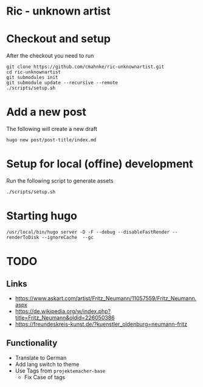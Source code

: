 Ric - unknown artist
===================

# Checkout and setup

After the checkout you need to run

```
git clone https://github.com/cmahnke/ric-unknownartist.git
cd ric-unknownartist
git submodules init
git submodule update --recursive --remote
./scripts/setup.sh
```

# Add a new post

The following will create a new draft

```
hugo new post/post-title/index.md
```

# Setup for local (offine) development

Run the following script to generate assets

```
./scripts/setup.sh
```

# Starting hugo

```
/usr/local/bin/hugo server -D -F --debug --disableFastRender --renderToDisk --ignoreCache  --gc
```

# TODO

## Links

* https://www.askart.com/artist/Fritz_Neumann/11057559/Fritz_Neumann.aspx
* https://de.wikipedia.org/w/index.php?title=Fritz_Neumann&oldid=226050386
* https://freundeskreis-kunst.de/?kuenstler_oldenburg=neumann-fritz

## Functionality
* Translate to German
* Add lang switch to theme
* Use Tags from `projektemacher-base`
  * Fix Case of tags
